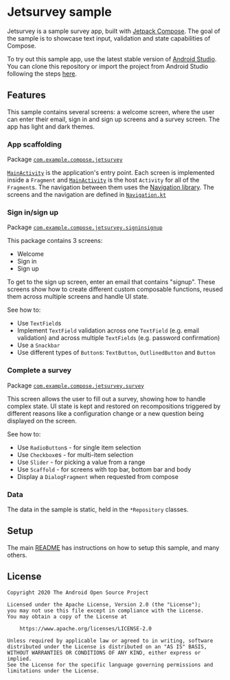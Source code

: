 # Jetsurvey sample

Jetsurvey is a sample survey app, built with
[Jetpack Compose](https://developer.android.com/jetpack/compose). The goal of the sample is to
showcase text input, validation and state capabilities of Compose.

To try out this sample app, use the latest stable version
of [Android Studio](https://developer.android.com/studio).
You can clone this repository or import the
project from Android Studio following the steps
[here](https://developer.android.com/jetpack/compose/setup#sample).

## Features

This sample contains several screens: a welcome screen, where the user can enter their email, sign in and sign up screens and a survey screen. The app has light and dark themes.

### App scaffolding

Package [`com.example.compose.jetsurvey`][1]

[`MainActivity`][2] is the application's entry point. Each screen is implemented inside a `Fragment` and [`MainActivity`][2] is the host `Activity` for all of the `Fragment`s.
The navigation between them uses the [Navigation library][3]. The screens and the navigation are defined in [`Navigation.kt`][4]

[1]: app/src/main/java/com/example/compose/jetsurvey
[2]: app/src/main/java/com/example/compose/jetsurvey/MainActivity.kt
[3]: https://developer.android.com/guide/navigation
[4]: app/src/main/java/com/example/compose/jetsurvey/Navigation.kt

### Sign in/sign up

Package [`com.example.compose.jetsurvey.signinsignup`][5]

This package contains 3 screens:
* Welcome
* Sign in
* Sign up

To get to the sign up screen, enter an email that contains "signup".
These screens show how to create different custom composable functions, reused them across multiple screens and handle UI state.

See how to:

* Use `TextField`s
* Implement `TextField` validation across one `TextField` (e.g. email validation) and across multiple `TextFields` (e.g. password confirmation)
* Use a `Snackbar`
* Use different types of `Button`s: `TextButton`, `OutlinedButton` and `Button`

[5]: app/src/main/java/com/example/compose/jetsurvey/signinsignup

### Complete a survey

Package [`com.example.compose.jetsurvey.survey`][6]

This screen allows the user to fill out a survey, showing how to handle complex state. UI state is kept and restored on recompositions triggered by different reasons like a configuration change or a new question being displayed on the screen.

See how to:

* Use `RadioButton`s - for single item selection
* Use `Checkbox`es - for multi-item selection
* Use `Slider` - for picking a value from a range
* Use `Scaffold` - for screens with top bar, bottom bar and body
* Display a `DialogFragment` when requested from compose

[6]: app/src/main/java/com/example/compose/jetsurvey/survey

### Data

The data in the sample is static, held in the `*Repository` classes.

## Setup
The main [README](https://github.com/android/compose-samples/) has instructions on how to
setup this sample, and many others.

## License

```
Copyright 2020 The Android Open Source Project

Licensed under the Apache License, Version 2.0 (the "License");
you may not use this file except in compliance with the License.
You may obtain a copy of the License at

    https://www.apache.org/licenses/LICENSE-2.0

Unless required by applicable law or agreed to in writing, software
distributed under the License is distributed on an "AS IS" BASIS,
WITHOUT WARRANTIES OR CONDITIONS OF ANY KIND, either express or implied.
See the License for the specific language governing permissions and
limitations under the License.
```

